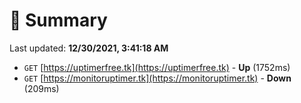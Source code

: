 # 📖 Summary
Last updated: **12/30/2021, 3:41:18 AM**

- `GET` [https://uptimerfree.tk](https://uptimerfree.tk) - **Up** (1752ms)
- `GET` [https://monitoruptimer.tk](https://monitoruptimer.tk) - **Down** (209ms)
